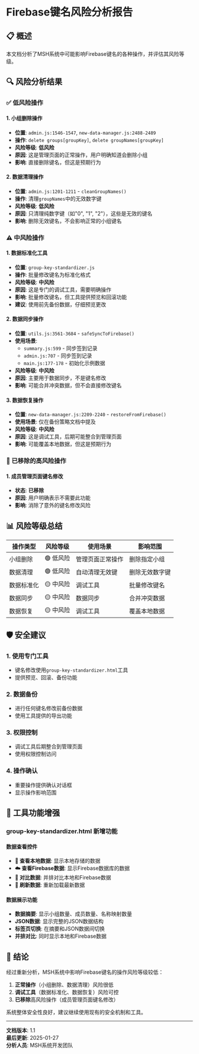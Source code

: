 # Firebase键名风险分析报告

## 📋 概述

本文档分析了MSH系统中可能影响Firebase键名的各种操作，并评估其风险等级。

## 🔍 风险分析结果

### ✅ 低风险操作

#### 1. **小组删除操作**
- **位置**: `admin.js:1546-1547`, `new-data-manager.js:2488-2489`
- **操作**: `delete groups[groupKey]`, `delete groupNames[groupKey]`
- **风险等级**: **低风险**
- **原因**: 这是管理页面的正常操作，用户明确知道会删除小组
- **影响**: 直接删除键名，但这是预期行为

#### 2. **数据清理操作**
- **位置**: `admin.js:1201-1211` - `cleanGroupNames()`
- **操作**: 清理`groupNames`中的无效数字键
- **风险等级**: **低风险**
- **原因**: 只清理纯数字键（如"0", "1", "2"），这些是无效的键名
- **影响**: 删除无效键名，不会影响正常的小组键名

### ⚠️ 中风险操作

#### 1. **数据标准化工具**
- **位置**: `group-key-standardizer.js`
- **操作**: 批量修改键名为标准化格式
- **风险等级**: **中风险**
- **原因**: 这是专门的调试工具，需要明确操作
- **影响**: 批量修改键名，但工具提供预览和回滚功能
- **建议**: 使用前先备份数据，仔细预览更改

#### 2. **数据同步操作**
- **位置**: `utils.js:3561-3684` - `safeSyncToFirebase()`
- **使用场景**: 
  - `summary.js:599` - 同步签到记录
  - `admin.js:707` - 同步签到记录
  - `main.js:177-178` - 初始化示例数据
- **风险等级**: **中风险**
- **原因**: 主要用于数据同步，不是键名修改
- **影响**: 可能合并冲突数据，但不会直接修改键名

#### 3. **数据恢复操作**
- **位置**: `new-data-manager.js:2209-2240` - `restoreFromFirebase()`
- **使用场景**: 仅在备份策略文档中提及
- **风险等级**: **中风险**
- **原因**: 这是调试工具，后期可能整合到管理页面
- **影响**: 可能覆盖本地数据，但这是预期行为

### 🚫 已移除的高风险操作

#### 1. **成员管理页面键名修改**
- **状态**: **已移除**
- **原因**: 用户明确表示不需要此功能
- **影响**: 消除了意外的键名修改风险

## 📊 风险等级总结

| 操作类型 | 风险等级 | 使用场景 | 影响范围 |
|---------|---------|---------|---------|
| 小组删除 | 🟢 低风险 | 管理页面正常操作 | 删除指定小组 |
| 数据清理 | 🟢 低风险 | 自动清理无效键 | 删除无效数字键 |
| 数据标准化 | 🟡 中风险 | 调试工具 | 批量修改键名 |
| 数据同步 | 🟡 中风险 | 数据同步 | 合并冲突数据 |
| 数据恢复 | 🟡 中风险 | 调试工具 | 覆盖本地数据 |

## 🛡️ 安全建议

### 1. **使用专门工具**
- 键名修改使用`group-key-standardizer.html`工具
- 提供预览、回滚、备份功能

### 2. **数据备份**
- 进行任何键名修改前备份数据
- 使用工具提供的导出功能

### 3. **权限控制**
- 调试工具后期整合到管理页面
- 使用权限控制访问

### 4. **操作确认**
- 重要操作提供确认对话框
- 显示操作影响范围

## 🔧 工具功能增强

### group-key-standardizer.html 新增功能

#### 数据查看控件
- **📱 查看本地数据**: 显示本地存储的数据
- **☁️ 查看Firebase数据**: 显示Firebase数据库的数据
- **🔄 对比数据**: 并排对比本地和Firebase数据
- **🔄 刷新数据**: 重新加载最新数据

#### 数据展示功能
- **数据摘要**: 显示小组数量、成员数量、名称映射数量
- **JSON数据**: 显示完整的JSON数据结构
- **标签页切换**: 在摘要和JSON数据间切换
- **并排对比**: 同时显示本地和Firebase数据

## 📝 结论

经过重新分析，MSH系统中影响Firebase键名的操作风险等级较低：

1. **正常操作**（小组删除、数据清理）风险很低
2. **调试工具**（数据标准化、数据恢复）风险可控
3. **已移除**高风险操作（成员管理页面键名修改）

系统整体安全性良好，建议继续使用现有的安全机制和工具。

---

**文档版本**: 1.1  
**最后更新**: 2025-01-27  
**分析人员**: MSH系统开发团队



